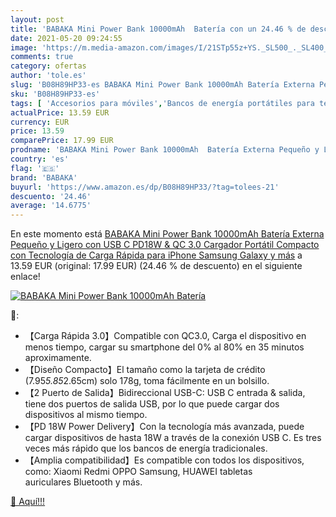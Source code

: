```yaml
---
layout: post
title: 'BABAKA Mini Power Bank 10000mAh  Batería con un 24.46 % de descuento'
date: 2021-05-20 09:24:55
image: 'https://m.media-amazon.com/images/I/21STp55z+YS._SL500_._SL400_.jpg'
comments: true
category: ofertas
author: 'tole.es'
slug: 'B08H89HP33-es BABAKA Mini Power Bank 10000mAh Batería Externa Pequeño y...'
sku: 'B08H89HP33-es'
tags: [ 'Accesorios para móviles','Bancos de energía portátiles para teléfonos móviles','Cargadores para móviles','Comunicación móvil y accesorios','Electrónica','babaka','iphone', ]
actualPrice: 13.59 EUR
currency: EUR
price: 13.59
comparePrice: 17.99 EUR
prodname: 'BABAKA Mini Power Bank 10000mAh  Batería Externa Pequeño y Ligero con USB C PD18W & QC 3.0 Cargador Portátil Compacto con Tecnología de Carga Rápida para iPhone Samsung Galaxy y más'
country: 'es'
flag: '🇪🇸'
brand: 'BABAKA'
buyurl: 'https://www.amazon.es/dp/B08H89HP33/?tag=tolees-21'
descuento: '24.46'
average: '14.6775'
---
```


En este momento está [BABAKA Mini Power Bank 10000mAh  Batería Externa Pequeño y Ligero con USB C PD18W & QC 3.0 Cargador Portátil Compacto con Tecnología de Carga Rápida para iPhone Samsung Galaxy y más](https://www.amazon.es/dp/B08H89HP33/?tag=tolees-21) a 13.59 EUR (original: 17.99 EUR) (24.46 %  de descuento) en el siguiente enlace!

[![BABAKA Mini Power Bank 10000mAh  Batería](https://m.media-amazon.com/images/I/21STp55z+YS._SL500_._SL400_.jpg)](https://www.amazon.es/dp/B08H89HP33/?tag=tolees-21)

🔎:

- 【Carga Rápida 3.0】Compatible con QC3.0, Carga el dispositivo en menos tiempo, cargar su smartphone del 0% al 80% en 35 minutos aproximamente.
- 【Diseño Compacto】El tamaño como la tarjeta de crédito (7.95*5.85*2.65cm) solo 178g, toma fácilmente en un bolsillo.
- 【2 Puerto de Salida】Bidireccional USB-C: USB C entrada & salida, tiene dos puertos de salida USB, por lo que puede cargar dos dispositivos al mismo tiempo.
- 【PD 18W Power Delivery】Con la tecnología más avanzada, puede cargar dispositivos de hasta 18W a través de la conexión USB C. Es tres veces más rápido que los bancos de energía tradicionales.
- 【Amplia compatibilidad】Es compatible con todos los dispositivos, como: Xiaomi Redmi OPPO Samsung, HUAWEI tabletas auriculares Bluetooth y más.

[🛒 Aquí!!!](https://www.amazon.es/dp/B08H89HP33/?tag=tolees-21)

